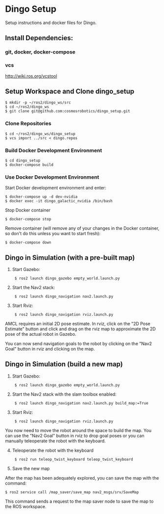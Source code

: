 # Dingo Setup

Setup instructions and docker files for Dingo.

## Install Dependencies:

### git, docker, docker-compose

### vcs

http://wiki.ros.org/vcstool

## Setup Workspace and Clone dingo_setup

    $ mkdir -p ~/ros2/dingo_ws/src
    $ cd ~/ros2/dingo_ws
    $ git clone git@github.com:cosmosrobotics/dingo_setup.git

### Clone Repositories

    $ cd ~/ros2/dingo_ws/dingo_setup
    $ vcs import ../src < dingo.repos

### Build Docker Development Environment

    $ cd dingo_setup
    $ docker-compose build

### Use Docker Development Environment

Start Docker development environment and enter:

    $ docker-compose up -d dev-nvidia
    $ docker exec -it dingo_galactic_nvidia /bin/bash

Stop Docker container

    $ docker-compose stop

Remove container (will remove any of your changes in the Docker container, so
don't do this unless you want to start fresh):

    $ docker-compose down

## Dingo in Simulation (with a pre-built map)

1. Start Gazebo:

        $ ros2 launch dingo_gazebo empty_world.launch.py

2. Start the Nav2 stack:

        $ ros2 launch dingo_navigation nav2.launch.py

3. Start Rviz:

        $ ros2 launch dingo_navigation rviz.launch.py

AMCL requires an initial 2D pose estimate. In rviz, click on the "2D Pose
Estimate" button and click and drag on the rviz map to approximate the 2D pose
of the actual robot in Gazebo.

You can now send navigation goals to the robot by clicking on the "Nav2 Goal"
button in rviz and clicking on the map.

## Dingo in Simulation (build a new map)

1. Start Gazebo:

        $ ros2 launch dingo_gazebo empty_world.launch.py

2. Start the Nav2 stack with the slam toolbox enabled:

        $ ros2 launch dingo_navigation nav2.launch.py build_map:=True

3. Start Rviz:

        $ ros2 launch dingo_navigation rviz.launch.py

You now need to move the robot around the space to build the map. You can use
the "Nav2 Goal" button in rviz to drop goal poses or you can manually
teleoperate the robot with the keyboard.

4. Teleoperate the robot with the keyboard

        $ ros2 run teleop_twist_keyboard teleop_twist_keyboard

5. Save the new map

After the map has been adequately explored, you can save the map with the
command:

    $ ros2 service call /map_saver/save_map nav2_msgs/srv/SaveMap

This command sends a request to the map saver node to save the map to the ROS
workspace.
